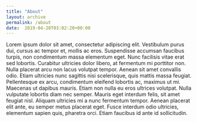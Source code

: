 ```yaml
---
title: "About"
layout: archive
permalink: /about
date:  2019-04-20T03:02:20+00:00
---
```


Lorem ipsum dolor sit amet, consectetur adipiscing elit. Vestibulum purus dui, cursus ac tempor et, mollis ac eros. Suspendisse accumsan faucibus turpis, non condimentum massa elementum eget. Nunc facilisis vitae erat sed lobortis. Curabitur ultricies dolor libero, at fermentum mi porttitor non. Nulla placerat arcu non lacus volutpat tempor. Aenean sit amet convallis odio. Etiam ultricies nunc sagittis nisi scelerisque, quis mattis massa feugiat. Pellentesque ex arcu, condimentum eleifend lobortis ac, maximus ut mi. Maecenas ut dapibus mauris. Etiam non nulla eu eros ultrices volutpat. Nulla vulputate lobortis diam nec semper. Mauris eget interdum felis, sit amet feugiat nisl. Aliquam ultricies mi a nunc fermentum tempor. Aenean placerat elit ante, eu semper metus placerat eget. Fusce interdum odio ultricies, elementum sapien quis, pharetra orci. Etiam faucibus id ante id sollicitudin.
